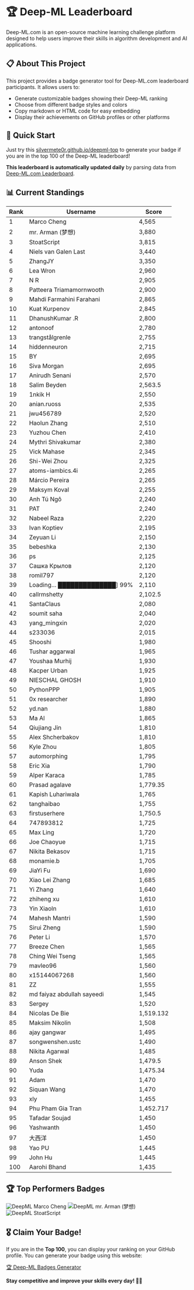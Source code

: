 # 🏆 Deep-ML Leaderboard

Deep-ML.com is an open-source machine learning challenge platform designed to help users improve their skills in algorithm development and AI applications.  

## 📋 About This Project

This project provides a badge generator tool for Deep-ML.com leaderboard participants. It allows users to:
- Generate customizable badges showing their Deep-ML ranking
- Choose from different badge styles and colors
- Copy markdown or HTML code for easy embedding
- Display their achievements on GitHub profiles or other platforms

## 🚀 Quick Start

Just try this [silvermete0r.github.io/deepml-top](silvermete0r.github.io/deepml-top) to generate your badge if you are in the top 100 of the Deep-ML leaderboard!

**This leaderboard is automatically updated daily** by parsing data from [Deep-ML.com Leaderboard](https://www.deep-ml.com/leaderboard).  

## 📊 Current Standings  

<!-- LEADERBOARD_START -->
| Rank | Username | Score |
|------|---------|-------|
| 1 | Marco Cheng | 4,565 |
| 2 | mr. Arman (梦想) | 3,880 |
| 3 | StoatScript | 3,815 |
| 4 | Niels van Galen Last | 3,440 |
| 5 | ZhangJY | 3,350 |
| 6 | Lea Wron | 2,960 |
| 7 | N R | 2,905 |
| 8 | Patteera Triamamornwooth | 2,900 |
| 9 | Mahdi Farmahini Farahani | 2,865 |
| 10 | Kuat Kurpenov | 2,845 |
| 11 | DhanushKumar .R | 2,800 |
| 12 | antonoof | 2,780 |
| 13 | trangstålgrenle | 2,755 |
| 14 | hiddenneuron | 2,715 |
| 15 | BY | 2,695 |
| 16 | Siva Morgan | 2,695 |
| 17 | Anirudh Senani | 2,570 |
| 18 | Salim Beyden | 2,563.5 |
| 19 | 1nkik H | 2,550 |
| 20 | anian.ruoss | 2,535 |
| 21 | jwu456789 | 2,520 |
| 22 | Haolun Zhang | 2,510 |
| 23 | Yuzhou Chen | 2,410 |
| 24 | Mythri Shivakumar | 2,380 |
| 25 | Vick Mahase | 2,345 |
| 26 | Shi-Wei Zhou | 2,325 |
| 27 | atoms-iambics.4i | 2,265 |
| 28 | Márcio Pereira | 2,265 |
| 29 | Maksym Koval | 2,255 |
| 30 | Anh Tú Ngô | 2,240 |
| 31 | PAT | 2,240 |
| 32 | Nabeel Raza | 2,220 |
| 33 | Ivan Koptiev | 2,195 |
| 34 | Zeyuan Li | 2,150 |
| 35 | bebeshka | 2,130 |
| 36 | ps | 2,125 |
| 37 | Сашка Крылов | 2,120 |
| 38 | romil797 | 2,120 |
| 39 | Loading… ██████████████] 99% | 2,110 |
| 40 | callrmshetty | 2,102.5 |
| 41 | SantaClaus | 2,080 |
| 42 | soumit saha | 2,040 |
| 43 | yang_mingxin | 2,020 |
| 44 | s233036 | 2,015 |
| 45 | Shooshi | 1,980 |
| 46 | Tushar aggarwal | 1,965 |
| 47 | Youshaa Murhij | 1,930 |
| 48 | Kacper Urban | 1,925 |
| 49 | NIESCHAL GHOSH | 1,910 |
| 50 | PythonPPP | 1,905 |
| 51 | 0x researcher | 1,890 |
| 52 | yd.nan | 1,880 |
| 53 | Ma Al | 1,865 |
| 54 | Qiujiang Jin | 1,810 |
| 55 | Alex Shcherbakov | 1,810 |
| 56 | Kyle Zhou | 1,805 |
| 57 | automorphing | 1,795 |
| 58 | Eric Xia | 1,790 |
| 59 | Alper Karaca | 1,785 |
| 60 | Prasad agalave | 1,779.35 |
| 61 | Kapish Luhariwala | 1,765 |
| 62 | tanghaibao | 1,755 |
| 63 | firstuserhere | 1,750.5 |
| 64 | 747893812 | 1,725 |
| 65 | Max Ling | 1,720 |
| 66 | Joe Chaoyue | 1,715 |
| 67 | Nikita Bekasov | 1,715 |
| 68 | monamie.b | 1,705 |
| 69 | JiaYi Fu | 1,690 |
| 70 | Xiao Lei Zhang | 1,685 |
| 71 | Yi Zhang | 1,640 |
| 72 | zhiheng xu | 1,610 |
| 73 | Yin Xiaoln | 1,610 |
| 74 | Mahesh Mantri | 1,590 |
| 75 | Sirui Zheng | 1,590 |
| 76 | Peter Li | 1,570 |
| 77 | Breeze Chen | 1,565 |
| 78 | Ching Wei Tseng | 1,565 |
| 79 | mavleo96 | 1,560 |
| 80 | x15144067268 | 1,560 |
| 81 | ZZ | 1,555 |
| 82 | md faiyaz abdullah sayeedi | 1,545 |
| 83 | Sergey | 1,520 |
| 84 | Nicolas De Bie | 1,519.132 |
| 85 | Maksim Nikolin | 1,508 |
| 86 | ajay gangwar | 1,495 |
| 87 | songwenshen.ustc | 1,490 |
| 88 | Nikita Agarwal | 1,485 |
| 89 | Anson Shek | 1,479.5 |
| 90 | Yuda | 1,475.34 |
| 91 | Adam | 1,470 |
| 92 | Siquan Wang | 1,470 |
| 93 | xly | 1,455 |
| 94 | Phu Pham Gia Tran | 1,452.717 |
| 95 | Tafadar Soujad | 1,450 |
| 96 | Yashwanth | 1,450 |
| 97 | 大西洋 | 1,450 |
| 98 | Yao PU | 1,445 |
| 99 | John Hu | 1,445 |
| 100 | Aarohi Bhand | 1,435 |
<!-- LEADERBOARD_END -->

## 🏆 Top Performers Badges

<!-- BADGES_START -->
![DeepML Marco Cheng](https://img.shields.io/badge/dynamic/json?url=https%3A%2F%2Fraw.githubusercontent.com%2Fsilvermete0r%2Fdeepml-top%2Fmain%2Fbadges.json&query=%24.4091c1a21900bd2c7d3f4e343acddda1.label&prefix=Rank%20&style=for-the-badge&label=%F0%9F%9A%80%20DeepML&color=blue&link=https%3A%2F%2Fwww.deep-ml.com%2Fleaderboard)
![DeepML mr. Arman (梦想)](https://img.shields.io/badge/dynamic/json?url=https%3A%2F%2Fraw.githubusercontent.com%2Fsilvermete0r%2Fdeepml-top%2Fmain%2Fbadges.json&query=%24.1247b1b5b9cd95e98d7ff7438207406f.label&prefix=Rank%20&style=for-the-badge&label=%F0%9F%9A%80%20DeepML&color=blue&link=https%3A%2F%2Fwww.deep-ml.com%2Fleaderboard)
![DeepML StoatScript](https://img.shields.io/badge/dynamic/json?url=https%3A%2F%2Fraw.githubusercontent.com%2Fsilvermete0r%2Fdeepml-top%2Fmain%2Fbadges.json&query=%24.2561d6c634fa6c4eb794454446029d95.label&prefix=Rank%20&style=for-the-badge&label=%F0%9F%9A%80%20DeepML&color=blue&link=https%3A%2F%2Fwww.deep-ml.com%2Fleaderboard)
<!-- BADGES_END -->

## 🎖 Claim Your Badge!  

If you are in the **Top 100**, you can display your ranking on your GitHub profile. You can generate your badge using this website:

[🏆 Deep-ML Badges Generator](https://silvermete0r.github.io/deepml-top/)

**Stay competitive and improve your skills every day! 🚀🔥**